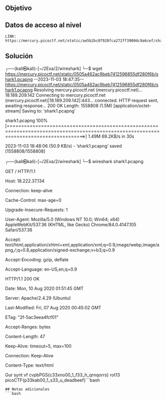 ## Objetivo

## Datos de acceso al nivel
```
LINK: https://mercury.picoctf.net/static/ae5b2bc07928fca272ff3900dc9a6cef/shark1.pcapng

```
## Solución


┌──(kali㉿kali)-[~/2Exa/2/wireshark]
└─$ wget https://mercury.picoctf.net/static/0505a462ac9beb7412596855df280f6b/shark1.pcapng
--2023-11-03 18:47:35--  https://mercury.picoctf.net/static/0505a462ac9beb7412596855df280f6b/shark1.pcapng
Resolving mercury.picoctf.net (mercury.picoctf.net)... 18.189.209.142
Connecting to mercury.picoctf.net (mercury.picoctf.net)|18.189.209.142|:443... connected.
HTTP request sent, awaiting response... 200 OK
Length: 1558808 (1.5M) [application/octet-stream]
Saving to: ‘shark1.pcapng’

shark1.pcapng                                              100%[=======================================================================================================================================>]   1.49M  69.2KB/s    in 30s     

2023-11-03 18:48:06 (50.9 KB/s) - ‘shark1.pcapng’ saved [1558808/1558808]

┌──(kali㉿kali)-[~/2Exa/2/wireshark]
└─$ wireshark shark1.pcapng  

GET / HTTP/1.1

Host: 18.222.37.134

Connection: keep-alive

Cache-Control: max-age=0

Upgrade-Insecure-Requests: 1

User-Agent: Mozilla/5.0 (Windows NT 10.0; Win64; x64) AppleWebKit/537.36 (KHTML, like Gecko) Chrome/84.0.4147.105 Safari/537.36

Accept: text/html,application/xhtml+xml,application/xml;q=0.9,image/webp,image/apng,*/*;q=0.8,application/signed-exchange;v=b3;q=0.9

Accept-Encoding: gzip, deflate

Accept-Language: en-US,en;q=0.9

  

HTTP/1.1 200 OK

Date: Mon, 10 Aug 2020 01:51:45 GMT

Server: Apache/2.4.29 (Ubuntu)

Last-Modified: Fri, 07 Aug 2020 00:45:02 GMT

ETag: "2f-5ac3eea4fcf01"

Accept-Ranges: bytes

Content-Length: 47

Keep-Alive: timeout=5, max=100

Connection: Keep-Alive

Content-Type: text/html

Gur synt vf cvpbPGS{c33xno00_1_f33_h_qrnqorrs}
rot13
picoCTF{p33kab00_1_s33_u_deadbeef}```bash


```
## Notas adicionales
```bash


```